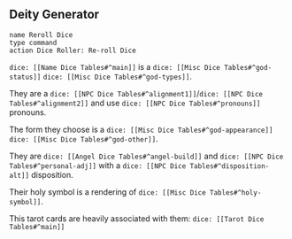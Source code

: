 ## Deity Generator
```button
name Reroll Dice
type command
action Dice Roller: Re-roll Dice
```
`dice: [[Name Dice Tables#^main]]` is a `dice: [[Misc Dice Tables#^god-status]]` `dice: [[Misc Dice Tables#^god-types]]`. 

They are a `dice: [[NPC Dice Tables#^alignment1]]`/`dice: [[NPC Dice Tables#^alignment2]]` and use `dice: [[NPC Dice Tables#^pronouns]]` pronouns. 

The form they choose is a `dice: [[Misc Dice Tables#^god-appearance]]` `dice: [[Misc Dice Tables#^god-other]]`. 

They are `dice: [[Angel Dice Tables#^angel-build]]` and  `dice: [[NPC Dice Tables#^personal-adj]]` with a `dice: [[NPC Dice Tables#^disposition-alt]]` disposition. 

Their holy symbol is a rendering of `dice: [[Misc Dice Tables#^holy-symbol]]`.


This tarot cards are heavily associated with them:  `dice: [[Tarot Dice Tables#^main]]`